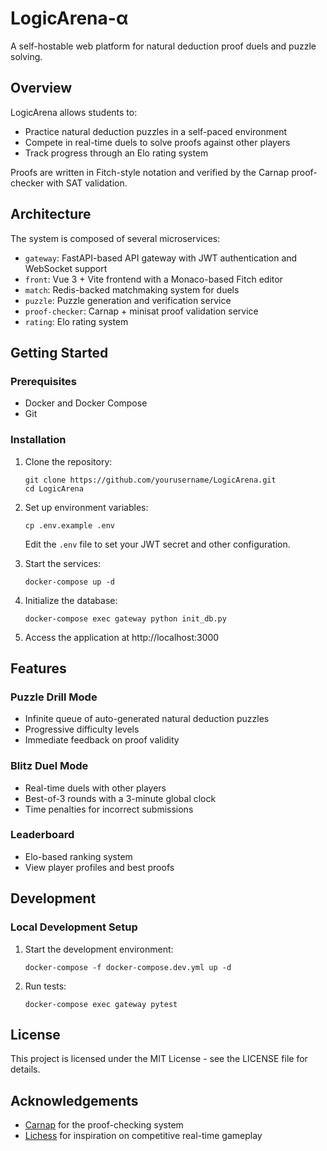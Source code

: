 # LogicArena-α

A self-hostable web platform for natural deduction proof duels and puzzle solving.

## Overview

LogicArena allows students to:
- Practice natural deduction puzzles in a self-paced environment
- Compete in real-time duels to solve proofs against other players
- Track progress through an Elo rating system

Proofs are written in Fitch-style notation and verified by the Carnap proof-checker with SAT validation.

## Architecture

The system is composed of several microservices:

- `gateway`: FastAPI-based API gateway with JWT authentication and WebSocket support
- `front`: Vue 3 + Vite frontend with a Monaco-based Fitch editor
- `match`: Redis-backed matchmaking system for duels
- `puzzle`: Puzzle generation and verification service
- `proof-checker`: Carnap + minisat proof validation service
- `rating`: Elo rating system

## Getting Started

### Prerequisites

- Docker and Docker Compose
- Git

### Installation

1. Clone the repository:
   ```
   git clone https://github.com/yourusername/LogicArena.git
   cd LogicArena
   ```

2. Set up environment variables:
   ```
   cp .env.example .env
   ```
   Edit the `.env` file to set your JWT secret and other configuration.

3. Start the services:
   ```
   docker-compose up -d
   ```

4. Initialize the database:
   ```
   docker-compose exec gateway python init_db.py
   ```

5. Access the application at http://localhost:3000

## Features

### Puzzle Drill Mode
- Infinite queue of auto-generated natural deduction puzzles
- Progressive difficulty levels
- Immediate feedback on proof validity

### Blitz Duel Mode
- Real-time duels with other players
- Best-of-3 rounds with a 3-minute global clock
- Time penalties for incorrect submissions

### Leaderboard
- Elo-based ranking system
- View player profiles and best proofs

## Development

### Local Development Setup

1. Start the development environment:
   ```
   docker-compose -f docker-compose.dev.yml up -d
   ```

2. Run tests:
   ```
   docker-compose exec gateway pytest
   ```

## License

This project is licensed under the MIT License - see the LICENSE file for details.

## Acknowledgements

- [Carnap](https://carnap.io) for the proof-checking system
- [Lichess](https://github.com/lichess-org/lila) for inspiration on competitive real-time gameplay 